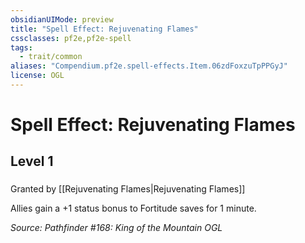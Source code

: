 ```yaml
---
obsidianUIMode: preview
title: "Spell Effect: Rejuvenating Flames"
cssclasses: pf2e,pf2e-spell
tags:
  - trait/common
aliases: "Compendium.pf2e.spell-effects.Item.06zdFoxzuTpPPGyJ"
license: OGL
---
```

# Spell Effect: Rejuvenating Flames
## Level 1
### 






Granted by [[Rejuvenating Flames|Rejuvenating Flames]]

Allies gain a +1 status bonus to Fortitude saves for 1 minute.

*Source: Pathfinder #168: King of the Mountain*
*OGL*